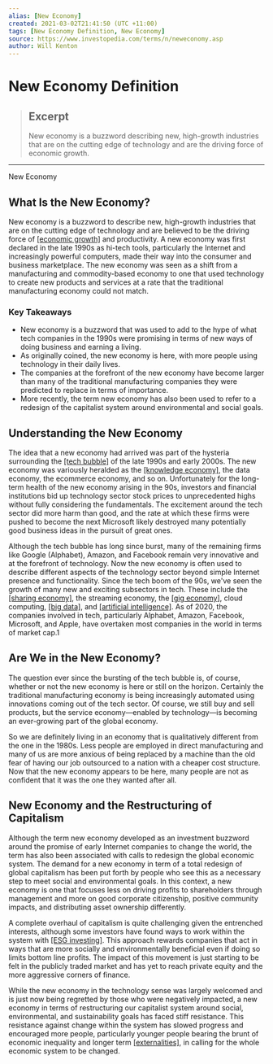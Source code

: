 ```yaml
---
alias: [New Economy]
created: 2021-03-02T21:41:50 (UTC +11:00)
tags: [New Economy Definition, New Economy]
source: https://www.investopedia.com/terms/n/neweconomy.asp
author: Will Kenton
---
```


# New Economy Definition

> ## Excerpt
> New economy is a buzzword describing new, high-growth industries that are on the cutting edge of technology and are the driving force of economic growth.

---

New Economy
## What Is the New Economy?

New economy is a buzzword to describe new, high-growth industries that are on the cutting edge of technology and are believed to be the driving force of [[economic growth]](https://www.investopedia.com/terms/e/economicgrowth.asp) and productivity. A new economy was first declared in the late 1990s as hi-tech tools, particularly the Internet and increasingly powerful computers, made their way into the consumer and business marketplace. The new economy was seen as a shift from a manufacturing and commodity-based economy to one that used technology to create new products and services at a rate that the traditional manufacturing economy could not match.

### Key Takeaways

-   New economy is a buzzword that was used to add to the hype of what tech companies in the 1990s were promising in terms of new ways of doing business and earning a living.
-   As originally coined, the new economy is here, with more people using technology in their daily lives.
-   The companies at the forefront of the new economy have become larger than many of the traditional manufacturing companies they were predicted to replace in terms of importance.
-   More recently, the term new economy has also been used to refer to a redesign of the capitalist system around environmental and social goals.

## Understanding the New Economy

The idea that a new economy had arrived was part of the hysteria surrounding the [[tech bubble]](https://www.investopedia.com/terms/d/dotcom-bubble.asp) of the late 1990s and early 2000s. The new economy was variously heralded as the [[knowledge economy]](https://www.investopedia.com/terms/k/knowledge-economy.asp), the data economy, the ecommerce economy, and so on. Unfortunately for the long-term health of the new economy arising in the 90s, investors and financial institutions bid up technology sector stock prices to unprecedented highs without fully considering the fundamentals. The excitement around the tech sector did more harm than good, and the rate at which these firms were pushed to become the next Microsoft likely destroyed many potentially good business ideas in the pursuit of great ones.

Although the tech bubble has long since burst, many of the remaining firms like Google (Alphabet), Amazon, and Facebook remain very innovative and at the forefront of technology. Now the new economy is often used to describe different aspects of the technology sector beyond simple Internet presence and functionality. Since the tech boom of the 90s, we've seen the growth of many new and exciting subsectors in tech. These include the [[sharing economy]](https://www.investopedia.com/terms/s/sharing-economy.asp), the streaming economy, the [[gig economy]](https://www.investopedia.com/terms/g/gig-economy.asp), cloud computing, [[big data]](https://www.investopedia.com/terms/b/big-data.asp), and [[artificial intelligence]](https://www.investopedia.com/terms/a/artificial-intelligence-ai.asp). As of 2020, the companies involved in tech, particularly Alphabet, Amazon, Facebook, Microsoft, and Apple, have overtaken most companies in the world in terms of market cap.1

## Are We in the New Economy?

The question ever since the bursting of the tech bubble is, of course, whether or not the new economy is here or still on the horizon. Certainly the traditional manufacturing economy is being increasingly automated using innovations coming out of the tech sector. Of course, we still buy and sell products, but the service economy—enabled by technology—is becoming an ever-growing part of the global economy.

So we are definitely living in an economy that is qualitatively different from the one in the 1980s. Less people are employed in direct manufacturing and many of us are more anxious of being replaced by a machine than the old fear of having our job outsourced to a nation with a cheaper cost structure. Now that the new economy appears to be here, many people are not as confident that it was the one they wanted after all. 

## New Economy and the Restructuring of Capitalism

Although the term new economy developed as an investment buzzword around the promise of early Internet companies to change the world, the term has also been associated with calls to redesign the global economic system. The demand for a new economy in term of a total redesign of global capitalism has been put forth by people who see this as a necessary step to meet social and environmental goals. In this context, a new economy is one that focuses less on driving profits to shareholders through management and more on good corporate citizenship, positive community impacts, and distributing asset ownership differently.

A complete overhaul of capitalism is quite challenging given the entrenched interests, although some investors have found ways to work within the system with [[ESG investing]](https://www.investopedia.com/terms/e/environmental-social-and-governance-esg-criteria.asp). This approach rewards companies that act in ways that are more socially and environmentally beneficial even if doing so limits bottom line profits. The impact of this movement is just starting to be felt in the publicly traded market and has yet to reach private equity and the more aggressive corners of finance.

While the new economy in the technology sense was largely welcomed and is just now being regretted by those who were negatively impacted, a new economy in terms of restructuring our capitalist system around social, environmental, and sustainability goals has faced stiff resistance. This resistance against change within the system has slowed progress and encouraged more people, particularly younger people bearing the brunt of economic inequality and longer term [[externalities]](https://www.investopedia.com/terms/e/externality.asp), in calling for the whole economic system to be changed.
